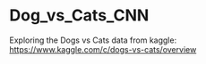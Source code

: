 # Dog_vs_Cats_CNN
Exploring the Dogs vs Cats data from kaggle: https://www.kaggle.com/c/dogs-vs-cats/overview
